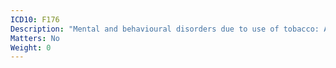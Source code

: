 ```yaml
---
ICD10: F176
Description: "Mental and behavioural disorders due to use of tobacco: Amnesic syndrome"
Matters: No
Weight: 0
---
```

